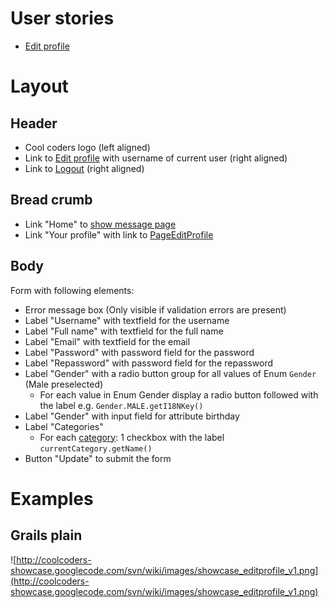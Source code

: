 # User stories #
  * [Edit profile](UserStoryEditProfile.md)

# Layout #

## Header ##
  * Cool coders logo (left aligned)
  * Link to [Edit profile](PageEditProfile.md) with username of current user (right aligned)
  * Link to [Logout](UserStoryLogout.md) (right aligned)

## Bread crumb ##
  * Link "Home" to [show message page](PageShowMessages.md)
  * Link "Your profile" with link to [PageEditProfile](PageEditProfile.md)

## Body ##
Form with following elements:
  * Error message box (Only visible if validation errors are present)
  * Label "Username" with textfield for the username
  * Label "Full name" with textfield for the full name
  * Label "Email" with textfield for the email
  * Label "Password" with password field for the password
  * Label "Repassword" with password field for the repassword
  * Label "Gender" with a radio button group for all values of Enum `Gender` (Male preselected)
    * For each value in Enum Gender display a radio button followed with the label e.g. `Gender.MALE.getI18NKey()`
  * Label "Gender" with input field for attribute birthday
  * Label "Categories"
    * For each [category](DomainModelCategory.md): 1 checkbox with the label `currentCategory.getName()`
  * Button "Update" to submit the form

# Examples #

## Grails plain ##

![http://coolcoders-showcase.googlecode.com/svn/wiki/images/showcase_editprofile_v1.png](http://coolcoders-showcase.googlecode.com/svn/wiki/images/showcase_editprofile_v1.png)